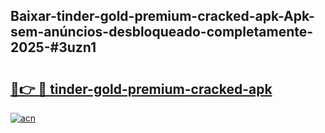 ## Baixar-tinder-gold-premium-cracked-apk-Apk-sem-anúncios-desbloqueado-completamente-2025-#3uzn1

# <h2><a href="https://ainizakaria.my?title=tinder-gold-premium-cracked-apk&ref=22M">🔗👉 🔴 tinder-gold-premium-cracked-apk</a></h2>

[![acn](https://github.com/user-attachments/assets/0f9c940e-d8b0-45ae-aac7-cd30a18b3e1c)](https://ainizakaria.my?title=tinder-gold-premium-cracked-apk&ref=22M)

